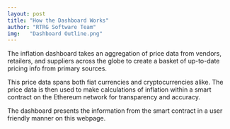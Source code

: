 ```yaml
---
layout: post
title: "How the Dashboard Works"
author: "RTRG Software Team"
img:   "Dashboard Outline.png"
---
```


The inflation dashboard takes an aggregation of price data from vendors, retailers, and suppliers across the globe to create a basket of up-to-date pricing info from primary sources.

This price data spans both fiat currencies and cryptocurrencies alike.
The price data is then used to make calculations of inflation within a smart contract on the Ethereum network for transparency and accuracy.

The dashboard presents the information from the smart contract in a user friendly manner on this webpage.
